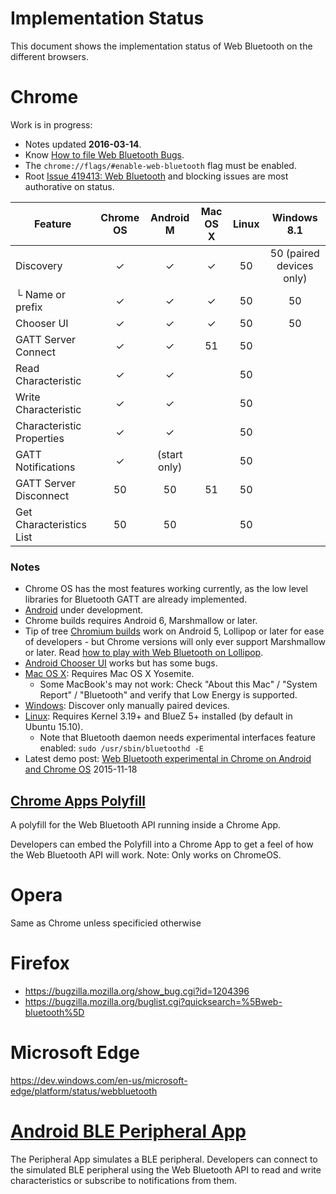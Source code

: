 # Implementation Status
This document shows the implementation status of Web Bluetooth on the
different browsers.

# Chrome
Work is in progress:
* Notes updated **2016-03-14**.
* Know [How to file Web Bluetooth Bugs](https://www.chromium.org/developers/how-tos/file-web-bluetooth-bugs).
* The `chrome://flags/#enable-web-bluetooth` flag must be enabled.
* Root [Issue 419413: Web Bluetooth](https://code.google.com/p/chromium/issues/detail?id=419413) and blocking issues are most authorative on status.

Feature                   | Chrome OS | Android M | Mac OS X | Linux | Windows 8.1
------------------------- | :-------: | :-------: | :------: | :----: | :-----:
Discovery                 | ✓         | ✓         | ✓        | 50     | 50 (paired devices only)
└ Name or prefix          | ✓         | ✓         | ✓        | 50     | 50
Chooser UI                | ✓         | ✓         | ✓        | 50     | 50
GATT Server Connect       | ✓         | ✓         | 51       | 50
Read Characteristic       | ✓         | ✓         |          | 50
Write Characteristic      | ✓         | ✓         |          | 50
Characteristic Properties | ✓         | ✓         |          | 50
GATT Notifications        | ✓         | (start only) |    | 50
GATT Server Disconnect    | 50        | 50        | 51       | 50
Get Characteristics List  | 50        | 50        |          | 50

### Notes

* Chrome OS has the most features working currently, as the low level libraries for Bluetooth GATT are already implemented.
* [Android](https://crbug.com/471536) under development.
 * Chrome builds requires Android 6, Marshmallow or later.
 * Tip of tree [Chromium builds](https://download-chromium.appspot.com/?platform=Android&type=snapshots) work on Android 5, Lollipop or later for ease of developers - but Chrome versions will only ever support Marshmallow or later. Read [how to play with Web Bluetooth on Lollipop](http://stackoverflow.com/q/34810194/422957).
 * [Android Chooser UI](https://crbug.com/436280) works but has some bugs.
* [Mac OS X](https://crbug.com/364359): Requires Mac OS X Yosemite.
  * Some MacBook's may not work: Check "About this Mac" / "System Report" / "Bluetooth" and verify that Low Energy is supported.
* [Windows](https://crbug.com/507419): Discover only manually paired devices.
* [Linux](https://crbug.com/570344): Requires Kernel 3.19+ and BlueZ 5+ installed (by default in Ubuntu 15.10).
  * Note that Bluetooth daemon needs experimental interfaces feature enabled: `sudo /usr/sbin/bluetoothd -E`  
* Latest demo post: [Web Bluetooth experimental in Chrome on Android and Chrome OS](https://www.w3.org/community/web-bluetooth/2015/11/18/web-bluetooth-experimental-in-chrome-on-android-and-chrome-os/) 2015-11-18

## [Chrome Apps Polyfill](https://github.com/WebBluetoothCG/chrome-app-polyfill)
A polyfill for the Web Bluetooth API running inside a Chrome App.

Developers can embed the Polyfill into a Chrome App to get a feel of how the
Web Bluetooth API will work. Note: Only works on ChromeOS.

# Opera
Same as Chrome unless specificied otherwise

# Firefox
- https://bugzilla.mozilla.org/show_bug.cgi?id=1204396
- https://bugzilla.mozilla.org/buglist.cgi?quicksearch=%5Bweb-bluetooth%5D

# Microsoft Edge
https://dev.windows.com/en-us/microsoft-edge/platform/status/webbluetooth

# [Android BLE Peripheral App](https://github.com/WebBluetoothCG/ble-test-peripheral-android)

The Peripheral App simulates a BLE peripheral. Developers can connect to
the simulated BLE peripheral using the Web Bluetooth API to read and write
characteristics or subscribe to notifications from them.
